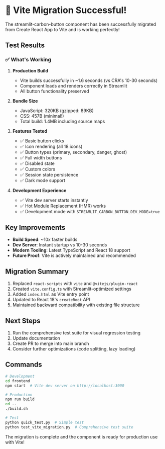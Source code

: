 # 🎉 Vite Migration Successful!

The streamlit-carbon-button component has been successfully migrated from Create React App to Vite and is working perfectly!

## Test Results

### ✅ What's Working

1. **Production Build**
   - Vite builds successfully in ~1.6 seconds (vs CRA's 10-30 seconds)
   - Component loads and renders correctly in Streamlit
   - All button functionality preserved

2. **Bundle Size**
   - JavaScript: 320KB (gzipped: 89KB)
   - CSS: 457B (minimal!)
   - Total build: 1.4MB including source maps

3. **Features Tested**
   - ✅ Basic button clicks
   - ✅ Icon rendering (all 18 icons)
   - ✅ Button types (primary, secondary, danger, ghost)
   - ✅ Full width buttons
   - ✅ Disabled state
   - ✅ Custom colors
   - ✅ Session state persistence
   - ✅ Dark mode support

4. **Development Experience**
   - ✅ Vite dev server starts instantly
   - ✅ Hot Module Replacement (HMR) works
   - ✅ Development mode with `STREAMLIT_CARBON_BUTTON_DEV_MODE=true`

## Key Improvements

- **Build Speed**: ~10x faster builds
- **Dev Server**: Instant startup vs 10-30 seconds
- **Modern Tooling**: Latest TypeScript and React 18 support
- **Future Proof**: Vite is actively maintained and recommended

## Migration Summary

1. Replaced `react-scripts` with `vite` and `@vitejs/plugin-react`
2. Created `vite.config.ts` with Streamlit-optimized settings
3. Added `index.html` as Vite entry point
4. Updated to React 18's `createRoot` API
5. Maintained backward compatibility with existing file structure

## Next Steps

1. Run the comprehensive test suite for visual regression testing
2. Update documentation
3. Create PR to merge into main branch
4. Consider further optimizations (code splitting, lazy loading)

## Commands

```bash
# Development
cd frontend
npm start  # Vite dev server on http://localhost:3000

# Production
npm run build
cd ..
./build.sh

# Test
python quick_test.py  # Simple test
python test_vite_migration.py  # Comprehensive test suite
```

The migration is complete and the component is ready for production use with Vite!
